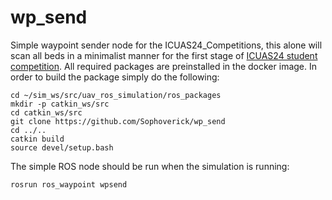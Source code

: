 # wp_send
Simple waypoint sender node for the ICUAS24_Competitions, this alone will scan all beds in a minimalist manner for the first stage of [ICUAS24 student competition](https://github.com/larics/icuas24_competition). All required packages are preinstalled in the docker image. In order to build the package simply do the following:
```
cd ~/sim_ws/src/uav_ros_simulation/ros_packages
mkdir -p catkin_ws/src
cd catkin_ws/src
git clone https://github.com/Sophoverick/wp_send
cd ../..
catkin build
source devel/setup.bash
```
The simple ROS node should be run when the simulation is running:
```
rosrun ros_waypoint wpsend
```
